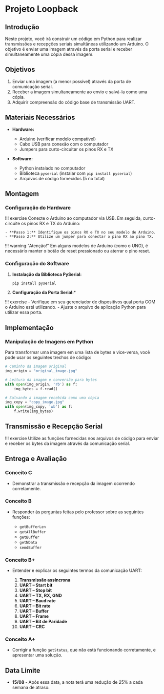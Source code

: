# Projeto Loopback

## Introdução

Neste projeto, você irá construir um código em Python para realizar transmissões e recepções seriais simultâneas utilizando um Arduino. O objetivo é enviar uma imagem através da porta serial e receber simultaneamente uma cópia dessa imagem.

## Objetivos

1. Enviar uma imagem (a menor possível) através da porta de comunicação serial.
2. Receber a imagem simultaneamente ao envio e salvá-la como uma cópia.
3. Adquirir compreensão do código base de transmissão UART.

## Materiais Necessários

- **Hardware:**
  - Arduino (verificar modelo compatível)
  - Cabo USB para conexão com o computador
  - Jumpers para curto-circuitar os pinos RX e TX

- **Software:**
  - Python instalado no computador
  - Biblioteca `pyserial` (instalar com `pip install pyserial`)
  - Arquivos de código fornecidos (5 no total)

## Montagem

### Configuração do Hardware

!!! exercise
    Conecte o Arduino ao computador via USB. Em seguida, curto-circuite os pinos RX e TX do Arduino:

    - **Passo 1:** Identifique os pinos RX e TX no seu modelo de Arduino.
    - **Passo 2:** Utilize um jumper para conectar o pino RX ao pino TX.

!!! warning "Atenção!"
    Em alguns modelos de Arduino (como o UNO), é necessário manter o botão de reset pressionado ou aterrar o pino reset.

### Configuração do Software

1. **Instalação da Biblioteca PySerial:**

   ```bash
   pip install pyserial
   ```

1. **Configuração da Porta Serial:***


!!! exercise
    - Verifique em seu gerenciador de dispositivos qual porta COM o Arduino está utilizando.
    - Ajuste o arquivo de aplicação Python para utilizar essa porta.

## Implementação

### Manipulação de Imagens em Python

Para transformar uma imagem em uma lista de bytes e vice-versa, você pode usar os seguintes trechos de código:

```python
# Caminho da imagem original
img_origin = "original_image.jpg"

# Leitura da imagem e conversão para bytes
with open(img_origin, 'rb') as f:
    img_bytes = f.read()

# Salvando a imagem recebida como uma cópia
img_copy = "copy_image.jpg"
with open(img_copy, 'wb') as f:
    f.write(img_bytes)
```

## Transmissão e Recepção Serial

!!! exercise
    Utilize as funções fornecidas nos arquivos de código para enviar e receber os bytes da imagem através da comunicação serial.


## Entrega e Avaliação

### Conceito C

- Demonstrar a transmissão e recepção da imagem ocorrendo corretamente.

### Conceito B

- Responder às perguntas feitas pelo professor sobre as seguintes funções:

  - `getBufferLen`
  - `getAllBuffer`
  - `getBuffer`
  - `getNData`
  - `sendBuffer`

### Conceito B+

- Entender e explicar os seguintes termos da comunicação UART:

  1. **Transmissão assíncrona**
  2. **UART – Start bit**
  3. **UART – Stop bit**
  4. **UART – TX, RX, GND**
  5. **UART – Baud rate**
  6. **UART – Bit rate**
  7. **UART – Buffer**
  8. **UART – Frame**
  9. **UART – Bit de Paridade**
  10. **UART – CRC**

### Conceito A+

- Corrigir a função `getStatus`, que não está funcionando corretamente, e apresentar uma solução.

## Data Limite

- **15/08** - Após essa data, a nota terá uma redução de 25% a cada semana de atraso.


